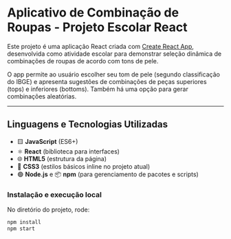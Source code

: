 # Aplicativo de Combinação de Roupas - Projeto Escolar React

Este projeto é uma aplicação React criada com [Create React App](https://github.com/facebook/create-react-app), desenvolvida como atividade escolar para demonstrar seleção dinâmica de combinações de roupas de acordo com tons de pele.  

O app permite ao usuário escolher seu tom de pele (segundo classificação do IBGE) e apresenta sugestões de combinações de peças superiores (tops) e inferiores (bottoms). Também há uma opção para gerar combinações aleatórias.

---

## Linguagens e Tecnologias Utilizadas

- 🟨 **JavaScript** (ES6+)
- ⚛️ **React** (biblioteca para interfaces)
- 🌐 **HTML5** (estrutura da página)
- 🎨 **CSS3** (estilos básicos inline no projeto atual)
- 🟢 **Node.js** e 📦 **npm** (para gerenciamento de pacotes e scripts)

### Instalação e execução local

No diretório do projeto, rode:

```bash
npm install
npm start
